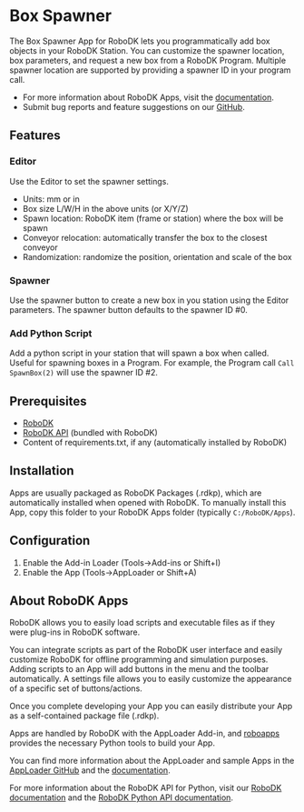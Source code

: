 # Box Spawner

The Box Spawner App for RoboDK lets you programmatically add box objects in your RoboDK Station.
You can customize the spawner location, box parameters, and request a new box from a RoboDK Program.
Multiple spawner location are supported by providing a spawner ID in your program call.

- For more information about RoboDK Apps, visit the
[documentation](https://robodk.com/doc/en/PythonAPI/app.html).
- Submit bug reports and feature suggestions on our
[GitHub](https://github.com/RoboDK/Plug-In-Interface/issues).


## Features

### Editor

Use the Editor to set the spawner settings.
- Units: mm or in
- Box size L/W/H in the above units (or X/Y/Z)
- Spawn location: RoboDK item (frame or station) where the box will be spawn
- Conveyor relocation: automatically transfer the box to the closest conveyor
- Randomization: randomize the position, orientation and scale of the box


### Spawner

Use the spawner button to create a new box in you station using the Editor parameters.
The spawner button defaults to the spawner ID #0.


### Add Python Script

Add a python script in your station that will spawn a box when called. Useful for spawning boxes in a Program.
For example, the Program call `Call SpawnBox(2)` will use the spawner ID #2.


## Prerequisites
- [RoboDK](https://robodk.com/download)
- [RoboDK API](https://pypi.org/project/robodk/) (bundled with RoboDK)
- Content of requirements.txt, if any (automatically installed by RoboDK)


## Installation

Apps are usually packaged as RoboDK Packages (.rdkp), which are automatically installed when opened with RoboDK.
To manually install this App, copy this folder to your RoboDK Apps folder (typically `C:/RoboDK/Apps`).


## Configuration

1. Enable the Add-in Loader (Tools->Add-ins or Shift+I)
2. Enable the App (Tools->AppLoader or Shift+A)


## About RoboDK Apps

RoboDK allows you to easily load scripts and executable files as if they were plug-ins in RoboDK software.

You can integrate scripts as part of the RoboDK user interface and easily customize RoboDK for offline programming and simulation purposes. Adding scripts to an App will add buttons in the menu and the toolbar automatically. A settings file allows you to easily customize the appearance of a specific set of buttons/actions.

Once you complete developing your App you can easily distribute your App as a self-contained package file (.rdkp).

Apps are handled by RoboDK with the AppLoader Add-in, and [roboapps](https://robodk.com/doc/en/PythonAPI/robodk.html#roboapps-py) provides the necessary Python tools to build your App.

You can find more information about the AppLoader and sample Apps in the [AppLoader GitHub](https://github.com/RoboDK/Plug-In-Interface/tree/master/PluginAppLoader) and the [documentation](https://robodk.com/doc/en/PythonAPI/app.html).

For more information about the RoboDK API for Python, visit our [RoboDK documentation](https://robodk.com/doc/en/RoboDK-API.html) and the [RoboDK Python API documentation](https://robodk.com/doc/en/PythonAPI/index.html).
